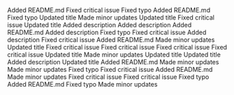 Added README.md
Fixed critical issue
Fixed typo
Added README.md
Fixed typo
Updated title
Made minor updates
Updated title
Fixed critical issue
Updated title
Added description
Added description
Added README.md
Added description
Fixed typo
Fixed critical issue
Added description
Fixed critical issue
Added README.md
Made minor updates
Updated title
Fixed critical issue
Fixed critical issue
Fixed critical issue
Fixed critical issue
Updated title
Made minor updates
Updated title
Updated title
Added description
Updated title
Added README.md
Made minor updates
Made minor updates
Fixed typo
Fixed critical issue
Added README.md
Made minor updates
Fixed critical issue
Fixed critical issue
Fixed typo
Added README.md
Fixed typo
Made minor updates
